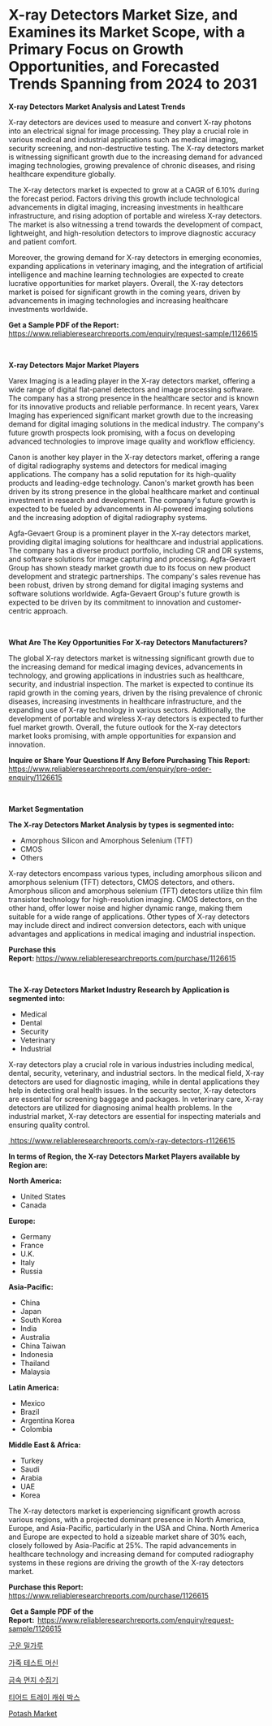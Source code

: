 <p><h1>X-ray Detectors Market Size, and Examines its Market Scope, with a Primary Focus on Growth Opportunities, and Forecasted Trends Spanning from 2024 to 2031</h1></p><p><strong>X-ray Detectors Market Analysis and Latest Trends</strong></p>
<p><p>X-ray detectors are devices used to measure and convert X-ray photons into an electrical signal for image processing. They play a crucial role in various medical and industrial applications such as medical imaging, security screening, and non-destructive testing. The X-ray detectors market is witnessing significant growth due to the increasing demand for advanced imaging technologies, growing prevalence of chronic diseases, and rising healthcare expenditure globally.</p><p>The X-ray detectors market is expected to grow at a CAGR of 6.10% during the forecast period. Factors driving this growth include technological advancements in digital imaging, increasing investments in healthcare infrastructure, and rising adoption of portable and wireless X-ray detectors. The market is also witnessing a trend towards the development of compact, lightweight, and high-resolution detectors to improve diagnostic accuracy and patient comfort.</p><p>Moreover, the growing demand for X-ray detectors in emerging economies, expanding applications in veterinary imaging, and the integration of artificial intelligence and machine learning technologies are expected to create lucrative opportunities for market players. Overall, the X-ray detectors market is poised for significant growth in the coming years, driven by advancements in imaging technologies and increasing healthcare investments worldwide.</p></p>
<p><strong>Get a Sample PDF of the Report:&nbsp;</strong> <a href="https://www.reliableresearchreports.com/enquiry/request-sample/1126615">https://www.reliableresearchreports.com/enquiry/request-sample/1126615</a></p>
<p>&nbsp;</p>
<p><strong>X-ray Detectors Major Market Players</strong></p>
<p><p>Varex Imaging is a leading player in the X-ray detectors market, offering a wide range of digital flat-panel detectors and image processing software. The company has a strong presence in the healthcare sector and is known for its innovative products and reliable performance. In recent years, Varex Imaging has experienced significant market growth due to the increasing demand for digital imaging solutions in the medical industry. The company's future growth prospects look promising, with a focus on developing advanced technologies to improve image quality and workflow efficiency.</p><p>Canon is another key player in the X-ray detectors market, offering a range of digital radiography systems and detectors for medical imaging applications. The company has a solid reputation for its high-quality products and leading-edge technology. Canon's market growth has been driven by its strong presence in the global healthcare market and continual investment in research and development. The company's future growth is expected to be fueled by advancements in AI-powered imaging solutions and the increasing adoption of digital radiography systems.</p><p>Agfa-Gevaert Group is a prominent player in the X-ray detectors market, providing digital imaging solutions for healthcare and industrial applications. The company has a diverse product portfolio, including CR and DR systems, and software solutions for image capturing and processing. Agfa-Gevaert Group has shown steady market growth due to its focus on new product development and strategic partnerships. The company's sales revenue has been robust, driven by strong demand for digital imaging systems and software solutions worldwide. Agfa-Gevaert Group's future growth is expected to be driven by its commitment to innovation and customer-centric approach.</p></p>
<p>&nbsp;</p>
<p><strong>What Are The Key Opportunities For X-ray Detectors Manufacturers?</strong></p>
<p><p>The global X-ray detectors market is witnessing significant growth due to the increasing demand for medical imaging devices, advancements in technology, and growing applications in industries such as healthcare, security, and industrial inspection. The market is expected to continue its rapid growth in the coming years, driven by the rising prevalence of chronic diseases, increasing investments in healthcare infrastructure, and the expanding use of X-ray technology in various sectors. Additionally, the development of portable and wireless X-ray detectors is expected to further fuel market growth. Overall, the future outlook for the X-ray detectors market looks promising, with ample opportunities for expansion and innovation.</p></p>
<p><strong>Inquire or Share Your Questions If Any Before Purchasing This Report:</strong> <a href="https://www.reliableresearchreports.com/enquiry/pre-order-enquiry/1126615">https://www.reliableresearchreports.com/enquiry/pre-order-enquiry/1126615</a></p>
<p>&nbsp;</p>
<p><strong>Market Segmentation</strong></p>
<p><strong>The X-ray Detectors Market Analysis by types is segmented into:</strong></p>
<p><ul><li>Amorphous Silicon and Amorphous Selenium (TFT)</li><li>CMOS</li><li>Others</li></ul></p>
<p><p>X-ray detectors encompass various types, including amorphous silicon and amorphous selenium (TFT) detectors, CMOS detectors, and others. Amorphous silicon and amorphous selenium (TFT) detectors utilize thin film transistor technology for high-resolution imaging. CMOS detectors, on the other hand, offer lower noise and higher dynamic range, making them suitable for a wide range of applications. Other types of X-ray detectors may include direct and indirect conversion detectors, each with unique advantages and applications in medical imaging and industrial inspection.</p></p>
<p><strong>Purchase this Report:&nbsp;</strong><a href="https://www.reliableresearchreports.com/purchase/1126615">https://www.reliableresearchreports.com/purchase/1126615</a></p>
<p>&nbsp;</p>
<p><strong>The X-ray Detectors Market Industry Research by Application is segmented into:</strong></p>
<p><ul><li>Medical</li><li>Dental</li><li>Security</li><li>Veterinary</li><li>Industrial</li></ul></p>
<p><p>X-ray detectors play a crucial role in various industries including medical, dental, security, veterinary, and industrial sectors. In the medical field, X-ray detectors are used for diagnostic imaging, while in dental applications they help in detecting oral health issues. In the security sector, X-ray detectors are essential for screening baggage and packages. In veterinary care, X-ray detectors are utilized for diagnosing animal health problems. In the industrial market, X-ray detectors are essential for inspecting materials and ensuring quality control.</p></p>
<p><a href="https://www.reliableresearchreports.com/x-ray-detectors-r1126615">&nbsp;https://www.reliableresearchreports.com/x-ray-detectors-r1126615</a></p>
<p><strong>In terms of Region, the X-ray Detectors Market Players available by Region are:</strong></p>
<p>
    <p> <strong> North America: </strong>
        <ul>
            <li>United States</li>
            <li>Canada</li>
        </ul>
        </p> 
    <p> <strong> Europe: </strong>
        <ul>
            <li>Germany</li>
            <li>France</li>
            <li>U.K.</li>
            <li>Italy</li>
            <li>Russia</li>
        </ul>
        </p> 
    <p> <strong> Asia-Pacific: </strong>
        <ul>
            <li>China</li>
            <li>Japan</li>
            <li>South Korea</li>
            <li>India</li>
            <li>Australia</li>
            <li>China Taiwan</li>
            <li>Indonesia</li>
            <li>Thailand</li>
            <li>Malaysia</li>
        </ul>
        </p> 
    <p> <strong> Latin America: </strong>
        <ul>
            <li>Mexico</li>
            <li>Brazil</li>
            <li>Argentina Korea</li>
            <li>Colombia</li>
        </ul>
        </p> 
    <p> <strong> Middle East & Africa: </strong>
        <ul>
            <li>Turkey</li>
            <li>Saudi</li>
            <li>Arabia</li>
            <li>UAE</li>
            <li>Korea</li>
        </ul>
    </p>
    </p>
<p><p>The X-ray detectors market is experiencing significant growth across various regions, with a projected dominant presence in North America, Europe, and Asia-Pacific, particularly in the USA and China. North America and Europe are expected to hold a sizeable market share of 30% each, closely followed by Asia-Pacific at 25%. The rapid advancements in healthcare technology and increasing demand for computed radiography systems in these regions are driving the growth of the X-ray detectors market.</p></p>
<p><strong>Purchase this Report: </strong><a href="https://www.reliableresearchreports.com/purchase/1126615">https://www.reliableresearchreports.com/purchase/1126615</a></p>
<p>&nbsp;<strong>Get a Sample PDF of the Report:&nbsp;&nbsp;</strong><a href="https://www.reliableresearchreports.com/enquiry/request-sample/1126615">https://www.reliableresearchreports.com/enquiry/request-sample/1126615</a></p>
<p><strong></strong></p>
<p><p><a href="https://github.com/fredrickeglers/Market-Research-Report-List-1/blob/main/870677619712.md">구운 밀가루</a></p><p><a href="https://github.com/bunxhcci35271755/Market-Research-Report-List-1/blob/main/586595119711.md">가죽 테스트 머신</a></p><p><a href="https://medium.com/@percymckty3ytenzie89676/%EA%B8%88%EC%86%8D-%EB%A8%BC%EC%A7%80-%EC%88%98%EC%A7%91%EA%B8%B0-%EC%8B%9C%EC%9E%A5-%EC%8B%9C%EC%9E%A5-cagr-%EC%8B%9C%EC%9E%A5-%ED%8A%B8%EB%A0%8C%EB%93%9C-%EB%B0%8F-%EC%84%B1%EC%9E%A5-%EC%A0%84%EB%9E%B5%EC%97%90-%EB%8C%80%ED%95%9C-%ED%86%B5%EC%B0%B0%EB%A0%A5-8307687f3ead">금속 먼지 수집기</a></p><p><a href="https://medium.com/@avramcornescu20221/%ED%8B%B0%EC%96%B4%EB%93%9C-%ED%8A%B8%EB%A0%88%EC%9D%B4-%ED%98%84%EA%B8%88-%EC%83%81%EC%9E%90-%EC%8B%9C%EC%9E%A5-%EC%9D%B8%EC%82%AC%EC%9D%B4%ED%8A%B8-%EC%8B%9C%EC%9E%A5-%ED%8A%B8%EB%A0%8C%EB%93%9C-%EC%84%B1%EC%9E%A5-2024%EB%85%84%EB%B6%80%ED%84%B0-2031%EB%85%84%EA%B9%8C%EC%A7%80-%EC%98%88%EC%B8%A1%EB%90%9C-%EA%B2%83-22763815d9af">티어드 트레이 캐쉬 박스</a></p><p><a href="https://issuu.com/reportprime-2/docs/potash-market-size-2030.pptx">Potash Market</a></p></p>